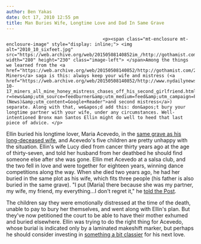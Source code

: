 ```yaml
---
author: Ben Yakas
date: Oct 17, 2010 12:55 pm
title: Man Buries Wife, Longtime Love and Dad In Same Grave 
---
```


	
										<p><span class="mt-enclosure mt-enclosure-image" style="display: inline;"> <img alt="2010_10_sixfeet.jpg" src="https://web.archive.org/web/20150508140852im_/http://gothamist.com/attachments/jen/2010_10_sixfeet.jpg" width="280" height="230" class="image-left"> </span>Among the things we learned from the <a href="https://web.archive.org/web/20150508140852/http://gothamist.com/2010/10/13/24_chilean_miners_rescued_so_far_se.php">Chilean Miners</a> saga is this: always keep your wife and mistress (<a href="https://web.archive.org/web/20150508140852/http://www.nydailynews.com/news/world/2010/10/17/2010-10-17_miners_all_mine_honey_mistress_chases_off_his_second_girlfriend.html?r=news&amp;utm_source=feedburner&amp;utm_medium=feed&amp;utm_campaign=Feed:+nydnrss/news+(News)&amp;utm_content=Google+Reader">and second mistress</a>) separate. Along with that, we&apos;d add this: don&apos;t bury your longtime partner with your wife, under any circumstances. Well-intentioned Bronx man Santos Ellin might do well to heed that last piece of advice. </p>

<p>Ellin buried his longtime lover, Maria Acevedo, in the <a href="https://web.archive.org/web/20150508140852/http://www.nypost.com/p/news/local/bronx/his_partner_wife_are_tombmates_mtwCcnvD2arml8hLImEkkK?CMP=OTC-rss&amp;FEEDNAME=">same grave as his long-deceased wife</a>, and Acevedo&apos;s five children are pretty unhappy with the situation. Ellin&apos;s wife Lucy died from cancer thirty years ago at the age of thirty-seven, and told her husband from her deathbed he should find someone else after she was gone. Ellin met Acevedo at a salsa club, and the two fell in love and were together for eighteen years, winning dance competitions along the way. When she died two years ago, he had her buried in the same plot as his wife, which fits three people (his father is also buried in the same grave). &quot;I put [Maria] there because she was my partner, my wife, my friend, my everything...I don&apos;t regret it,&quot; he <a href="https://web.archive.org/web/20150508140852/http://www.nypost.com/p/news/local/bronx/his_partner_wife_are_tombmates_mtwCcnvD2arml8hLImEkkK?CMP=OTC-rss&amp;FEEDNAME=">told the Post</a>. </p>

<p>The children say they were emotionally distressed at the time of the death, unable to pay to bury her themselves, and went along with Ellin&apos;s plan. But they&apos;ve now petitioned the court to be able to have their mother exhumed and buried elsewhere. Ellin was trying to do the right thing for Acevedo, whose burial is indicated only by a laminated makeshift marker, but perhaps he should consider investing in <a href="https://web.archive.org/web/20150508140852/http://www.afgrant.com/kiss/kasket.htm">something a bit classier</a> for his next love.</p>					
										
									
				